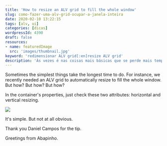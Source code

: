 ```yaml
---
title: 'How to resize an ALV grid to fill the whole window'
slug: como-fazer-uma-alv-grid-ocupar-a-janela-inteira
date: 2020-02-10 13:22:15
tags: [alv, ui]
categories: [dicas]
wordpressId: 4390
draft: false
resources:
- name: featuredImage
  src: 'images/thumbnail.jpg'
keyword: 'redimensionar ALV grid[:en]resize ALV grid'
description: 'Às vezes é nas coisas mais básicas que se perde mais tempo. Por exemplo, recentemente foi preciso esticar uma ALV grid para ocupar o ecrã inteiro. Mas como? Mas como? Mas como?'
---
```

Sometimes the simplest things take the longest time to do. For instance, we recently needed an ALV grid to automatically resize to fill the whole window. But how? But how? But how?
<!--more-->

In the container's properties, just check these two attributes: horizontal and vertical resizing.

[![][1]][1]

It's simple. But not at all obvious.

Thank you Daniel Campos for the tip.

Greetings from Abapinho.

   [1]: images/screenpainter_resize.jpg
